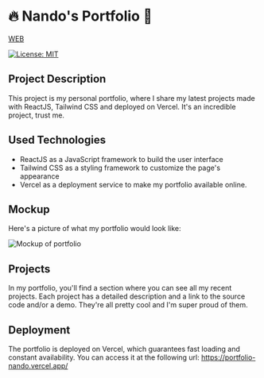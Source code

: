 # 🔥 Nando's Portfolio 🚀

[WEB](https://portfolio-nando.vercel.app/)


[![License: MIT](https://img.shields.io/badge/License-MIT-blue.svg)](https://opensource.org/licenses/MIT)

## Project Description
This project is my personal portfolio, where I share my latest projects made with ReactJS, Tailwind CSS and deployed on Vercel. It's an incredible project, trust me.

## Used Technologies
- ReactJS as a JavaScript framework to build the user interface
- Tailwind CSS as a styling framework to customize the page's appearance
- Vercel as a deployment service to make my portfolio available online.

## Mockup
Here's a picture of what my portfolio would look like:

![Mockup of portfolio](portfolio-readme.jpg)

## Projects
In my portfolio, you'll find a section where you can see all my recent projects. Each project has a detailed description and a link to the source code and/or a demo. They're all pretty cool and I'm super proud of them.

## Deployment
The portfolio is deployed on Vercel, which guarantees fast loading and constant availability. You can access it at the following url: https://portfolio-nando.vercel.app/
